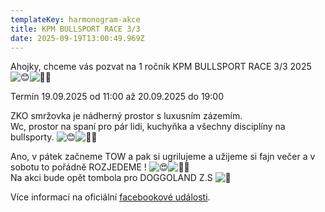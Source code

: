 ```yaml
---
templateKey: harmonogram-akce
title: KPM BULLSPORT RACE 3/3
date: 2025-09-19T13:00:49.969Z
---
```

Ahojky, chceme vás pozvat na 1 ročník KPM BULLSPORT RACE 3/3 2025![😊](https://static.xx.fbcdn.net/images/emoji.php/v9/t7f/1/16/1f60a.png)![👌🏼](https://static.xx.fbcdn.net/images/emoji.php/v9/t37/1/16/1f44c_1f3fc.png)

T﻿ermín 19.09.2025 od 11:00 až 20.09.2025 do 19:00

ZKO smržovka je nádherný prostor s luxusním zázemím.\
Wc, prostor na spaní pro pár lidi, kuchyňka a všechny disciplíny na bullsporty. ![😊](https://static.xx.fbcdn.net/images/emoji.php/v9/t7f/1/16/1f60a.png)![👌🏼](https://static.xx.fbcdn.net/images/emoji.php/v9/t37/1/16/1f44c_1f3fc.png)

Ano, v pátek začneme TOW a pak si ugrilujeme a užijeme si fajn večer a v sobotu to pořádně ROZJEDEME ! ![😍](https://static.xx.fbcdn.net/images/emoji.php/v9/t2/1/16/1f60d.png)![👌🏼](https://static.xx.fbcdn.net/images/emoji.php/v9/t37/1/16/1f44c_1f3fc.png)\
Na akci bude opět tombola pro DOGGOLAND Z.S ![🩷](https://static.xx.fbcdn.net/images/emoji.php/v9/t99/1/16/1fa77.png)

V﻿íce informací na oficiální [facebookové události](https://fb.me/e/2dMuN3ayc).